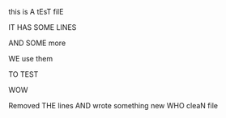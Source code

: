 this is A tEsT filE

IT HAS SOME LINES

AND SOME more

WE use them

TO TEST

WOW

Removed THE lines
AND wrote something new
WHO
cleaN file

